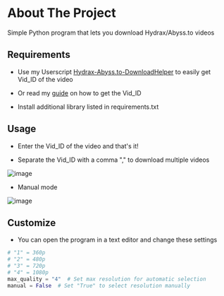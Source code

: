 # About The Project

Simple Python program that lets you download Hydrax/Abyss.to videos

## Requirements

- Use my Userscript [Hydrax-Abyss.to-DownloadHelper](https://github.com/PatrickL546/Hydrax-Abyss.to-DownloadHelper) to easily get Vid_ID of the video

- Or read my [guide](https://github.com/PatrickL546/How-to-download-hydrax-abyss.to) on how to get the Vid_ID

- Install additional library listed in requirements.txt

## Usage

- Enter the Vid_ID of the video and that's it!

- Separate the Vid_ID with a comma "," to download multiple videos

![image](https://github.com/PatrickL546/Hydrax-Abyss.to-DownloadHelper-Python/assets/75874561/5b555ce7-c7ea-4a0a-8d5e-b79440a98e62)

- Manual mode

![image](https://github.com/PatrickL546/Hydrax-Abyss.to-DownloadHelper-Python/assets/75874561/51da0d7c-a611-41ab-804c-33272fe55dc4)

## Customize

- You can open the program in a text editor and change these settings

```Python
# "1" = 360p
# "2" = 480p
# "3" = 720p
# "4" = 1080p
max_quality = "4"  # Set max resolution for automatic selection
manual = False  # Set "True" to select resolution manually
```
